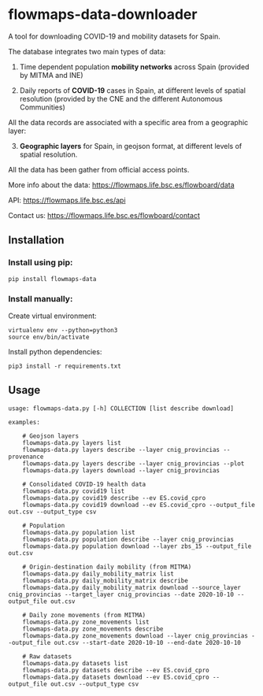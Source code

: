 # flowmaps-data-downloader

A tool for downloading COVID-19 and mobility datasets for Spain. 

The database integrates two main types of data:

1. Time dependent population **mobility networks** across Spain (provided by MITMA and INE)

2. Daily reports of **COVID-19** cases in Spain, at different levels of spatial resolution (provided by the CNE and the different Autonomous Communities)

All the data records are associated with a specific area from a geographic layer:

3. **Geographic layers** for Spain, in geojson format, at different levels of spatial resolution.

All the data has been gather from official access points.

More info about the data: https://flowmaps.life.bsc.es/flowboard/data

API: https://flowmaps.life.bsc.es/api

Contact us: https://flowmaps.life.bsc.es/flowboard/contact


## Installation


### Install using pip:

    pip install flowmaps-data


### Install manually:

Create virtual environment:
	
	virtualenv env --python=python3
	source env/bin/activate


Install python dependencies:

	pip3 install -r requirements.txt



## Usage

```
usage: flowmaps-data.py [-h] COLLECTION [list describe download]

examples: 

    # Geojson layers
    flowmaps-data.py layers list
    flowmaps-data.py layers describe --layer cnig_provincias --provenance
    flowmaps-data.py layers describe --layer cnig_provincias --plot
    flowmaps-data.py layers download --layer cnig_provincias

    # Consolidated COVID-19 health data
    flowmaps-data.py covid19 list
    flowmaps-data.py covid19 describe --ev ES.covid_cpro
    flowmaps-data.py covid19 download --ev ES.covid_cpro --output_file out.csv --output_type csv

    # Population
    flowmaps-data.py population list
    flowmaps-data.py population describe --layer cnig_provincias
    flowmaps-data.py population download --layer zbs_15 --output_file out.csv

    # Origin-destination daily mobility (from MITMA)
    flowmaps-data.py daily_mobility_matrix list
    flowmaps-data.py daily_mobility_matrix describe
    flowmaps-data.py daily_mobility_matrix download --source_layer cnig_provincias --target_layer cnig_provincias --date 2020-10-10 --output_file out.csv

    # Daily zone movements (from MITMA)
    flowmaps-data.py zone_movements list
    flowmaps-data.py zone_movements describe
    flowmaps-data.py zone_movements download --layer cnig_provincias --output_file out.csv --start-date 2020-10-10 --end-date 2020-10-10

    # Raw datasets
    flowmaps-data.py datasets list
    flowmaps-data.py datasets describe --ev ES.covid_cpro
    flowmaps-data.py datasets download --ev ES.covid_cpro --output_file out.csv --output_type csv
```
